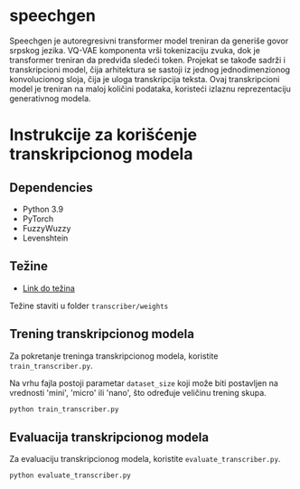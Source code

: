 # speechgen
Speechgen je autoregresivni transformer model treniran da generiše govor srpskog jezika. VQ-VAE komponenta vrši tokenizaciju zvuka, dok je transformer treniran da predviđa sledeći token.
Projekat se takođe sadrži i transkripcioni model, čija arhitektura se sastoji iz jednog jednodimenzionog konvolucionog sloja, čija je uloga transkripcija teksta.
Ovaj transkripcioni model je treniran na maloj količini podataka, koristeći izlaznu reprezentaciju generativnog modela.
# Instrukcije za korišćenje transkripcionog modela

## Dependencies

- Python 3.9
- PyTorch
- FuzzyWuzzy
- Levenshtein

## Težine

- [Link do težina](https://drive.google.com/file/d/1b-8JRvKhzVQ4qoDHm0d0VJi-9-LiO-Y9/view?usp=drive_link)

Težine staviti u folder `transcriber/weights`

## Trening transkripcionog modela

Za pokretanje treninga transkripcionog modela, koristite `train_transcriber.py`.

Na vrhu fajla postoji parametar `dataset_size` koji može biti postavljen na vrednosti 'mini', 'micro' ili 'nano', što određuje veličinu trening skupa.

```bash
python train_transcriber.py
```

## Evaluacija transkripcionog modela
Za evaluaciju transkripcionog modela, koristite `evaluate_transcriber.py`.

```bash
python evaluate_transcriber.py
```